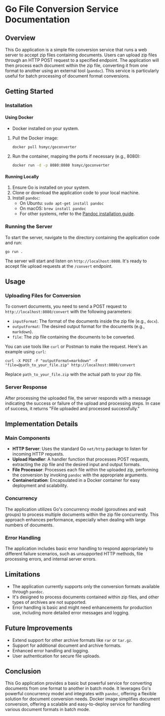 # Go File Conversion Service Documentation

## Overview

This Go application is a simple file conversion service that runs a web server to accept zip files containing documents. Users can upload zip files through an HTTP POST request to a specified endpoint. The application will then process each document within the zip file, converting it from one format to another using an external tool (`pandoc`). This service is particularly useful for batch processing of document format conversions.

## Getting Started

### Installation

#### Using Docker
- Docker installed on your system.
1. Pull the Docker image:

   ```bash
   docker pull hsmyc/goconverter
   ```

2. Run the container, mapping the ports if necessary (e.g., 8080):

   ```bash
   docker run -d -p 8080:8080 hsmyc/goconverter
   ```

#### Running Locally

1. Ensure Go is installed on your system.
2. Clone or download the application code to your local machine.
3. Install `pandoc`:
   - On Ubuntu: `sudo apt-get install pandoc`
   - On macOS: `brew install pandoc`
   - For other systems, refer to the [Pandoc installation guide](https://pandoc.org/installing.html).

### Running the Server

To start the server, navigate to the directory containing the application code and run:

```shell
go run .
```

The server will start and listen on `http://localhost:8080`. It's ready to accept file upload requests at the `/convert` endpoint.

## Usage

### Uploading Files for Conversion

To convert documents, you need to send a POST request to `http://localhost:8080/convert` with the following parameters:

- `inputFormat`: The format of the documents inside the zip file (e.g., `docx`).
- `outputFormat`: The desired output format for the documents (e.g., `markdown`).
- `file`: The zip file containing the documents to be converted.

You can use tools like `curl` or Postman to make the request. Here's an example using `curl`:

```shell
curl -X POST -F "outputFormat=markdown" -F "file=@path_to_your_file.zip" http://localhost:8080/convert
```

Replace `path_to_your_file.zip` with the actual path to your zip file.

### Server Response

After processing the uploaded file, the server responds with a message indicating the success or failure of the upload and processing steps. In case of success, it returns "File uploaded and processed successfully."

## Implementation Details

### Main Components

- **HTTP Server**: Uses the standard Go `net/http` package to listen for incoming HTTP requests.
- **Upload Handler**: A handler function that processes POST requests, extracting the zip file and the desired input and output formats.
- **File Processor**: Processes each file within the uploaded zip, performing the conversion by invoking `pandoc` with the appropriate arguments.
- **Containerization**: Encapsulated in a Docker container for easy deployment and scalability.

### Concurrency

The application utilizes Go's concurrency model (goroutines and wait groups) to process multiple documents within the zip file concurrently. This approach enhances performance, especially when dealing with large numbers of documents.

### Error Handling

The application includes basic error handling to respond appropriately to different failure scenarios, such as unsupported HTTP methods, file processing errors, and internal server errors.

## Limitations

- The application currently supports only the conversion formats available through `pandoc`.
- It's designed to process documents contained within zip files, and other types of archives are not supported.
- Error handling is basic and might need enhancements for production use, including more detailed error messages and logging.

## Future Improvements

- Extend support for other archive formats like `rar` or `tar.gz`.
- Support for additional document and archive formats.
- Enhanced error handling and logging.
- User authentication for secure file uploads.

## Conclusion

This Go application provides a basic but powerful service for converting documents from one format to another in batch mode. It leverages Go's powerful concurrency model and integrates with `pandoc`, offering a flexible solution for document conversion needs. Docker image simplifies document conversion, offering a scalable and easy-to-deploy service for handling various document formats in batch mode.
